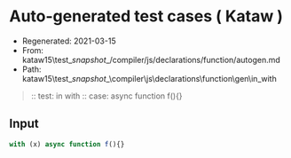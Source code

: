 # Auto-generated test cases ( Kataw )
- Regenerated: 2021-03-15
- From: kataw15\test\__snapshot__/compiler/js/declarations/function/autogen.md
- Path: kataw15\test\__snapshot__\compiler\js\declarations\function\gen\in_with
> :: test: in with
> :: case: async function f(){}
## Input

`````js
with (x) async function f(){}
`````
